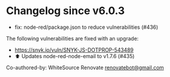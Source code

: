 # Changelog since v6.0.3
- fix: node-red/package.json to reduce vulnerabilities (#436)

The following vulnerabilities are fixed with an upgrade:
- https://snyk.io/vuln/SNYK-JS-DOTPROP-543489 
- :arrow_up: Updates node-red-node-email to v1.7.6 (#435)

Co-authored-by: WhiteSource Renovate <renovatebot@gmail.com> 
